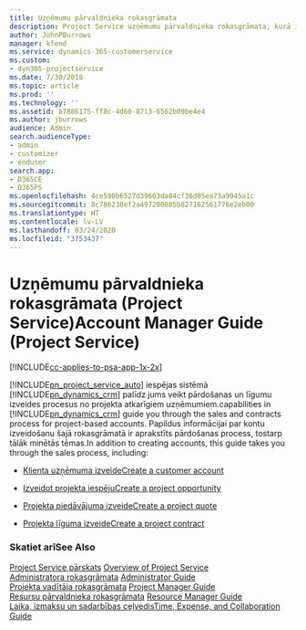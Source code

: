 ```yaml
---
title: Uzņēmumu pārvaldnieka rokasgrāmata
description: Project Service uzņēmumu pārvaldnieka rokasgrāmata, kurā ir sniegti norādījumi par pārdošanas un līgumu izveides procesiem no projekta atkarīgiem uzņēmumiem
author: JohnPBurrows
manager: kfend
ms.service: dynamics-365-customerservice
ms.custom:
- dyn365-projectservice
ms.date: 7/30/2018
ms.topic: article
ms.prod: ''
ms.technology: ''
ms.assetid: b7886175-ff8c-4d60-8713-6562b09be4e4
ms.author: jburrows
audience: Admin
search.audienceType:
- admin
- customizer
- enduser
search.app:
- D365CE
- D365PS
ms.openlocfilehash: 4ce590b6527d39603da84cf36d05ea73a9945a1c
ms.sourcegitcommit: 8c786230ef2a497280885b827162561776e2eb00
ms.translationtype: HT
ms.contentlocale: lv-LV
ms.lasthandoff: 03/24/2020
ms.locfileid: "3753437"
---
```

# <a name="account-manager-guide-project-service"></a><span data-ttu-id="2b825-103">Uzņēmumu pārvaldnieka rokasgrāmata (Project Service)</span><span class="sxs-lookup"><span data-stu-id="2b825-103">Account Manager Guide (Project Service)</span></span>

[!INCLUDE[cc-applies-to-psa-app-1x-2x](../includes/cc-applies-to-psa-app-1x-2x.md)]

[!INCLUDE[pn_project_service_auto](../includes/pn-project-service-auto.md)] <span data-ttu-id="2b825-104">iespējas sistēmā [!INCLUDE[pn_dynamics_crm](../includes/pn-dynamics-crm.md)] palīdz jums veikt pārdošanas un līgumu izveides procesus no projekta atkarīgiem uzņēmumiem.</span><span class="sxs-lookup"><span data-stu-id="2b825-104">capabilities in [!INCLUDE[pn_dynamics_crm](../includes/pn-dynamics-crm.md)] guide you through the sales and contracts process for project-based accounts.</span></span> <span data-ttu-id="2b825-105">Papildus informācijai par kontu izveidošanu šajā rokasgrāmatā ir aprakstīts pārdošanas process, tostarp tālāk minētās tēmas.</span><span class="sxs-lookup"><span data-stu-id="2b825-105">In addition to creating accounts, this guide takes you through the sales process, including:</span></span>  
  
-   [<span data-ttu-id="2b825-106">Klienta uzņēmuma izveide</span><span class="sxs-lookup"><span data-stu-id="2b825-106">Create a customer account</span></span>](../project-service/create-customer-account.md)  
  
-   [<span data-ttu-id="2b825-107">Izveidot projekta iespēju</span><span class="sxs-lookup"><span data-stu-id="2b825-107">Create a project opportunity</span></span>](../project-service/create-project-opportunity.md)  
  
-   [<span data-ttu-id="2b825-108">Projekta piedāvājuma izveide</span><span class="sxs-lookup"><span data-stu-id="2b825-108">Create a project quote</span></span>](../project-service/create-project-quote.md)  
  
-   [<span data-ttu-id="2b825-109">Projekta līguma izveide</span><span class="sxs-lookup"><span data-stu-id="2b825-109">Create a project contract</span></span>](../project-service/create-project-contract.md)  
  
  
### <a name="see-also"></a><span data-ttu-id="2b825-110">Skatiet arī</span><span class="sxs-lookup"><span data-stu-id="2b825-110">See Also</span></span>  
 <span data-ttu-id="2b825-111">[Project Service pārskats](../project-service/overview.md) </span><span class="sxs-lookup"><span data-stu-id="2b825-111">[Overview of Project Service](../project-service/overview.md) </span></span>  
 <span data-ttu-id="2b825-112">[Administratora rokasgrāmata](../project-service/admin-guide.md) </span><span class="sxs-lookup"><span data-stu-id="2b825-112">[Administrator Guide](../project-service/admin-guide.md) </span></span>  
 <span data-ttu-id="2b825-113">[Projekta vadītāja rokasgrāmata](../project-service/project-manager-guide.md) </span><span class="sxs-lookup"><span data-stu-id="2b825-113">[Project Manager Guide](../project-service/project-manager-guide.md) </span></span>  
 <span data-ttu-id="2b825-114">[Resursu pārvaldnieka rokasgrāmata](../project-service/resource-manager-guide.md) </span><span class="sxs-lookup"><span data-stu-id="2b825-114">[Resource Manager Guide](../project-service/resource-manager-guide.md) </span></span>  
 [<span data-ttu-id="2b825-115">Laika, izmaksu un sadarbības ceļvedis</span><span class="sxs-lookup"><span data-stu-id="2b825-115">Time, Expense, and Collaboration Guide</span></span>](../project-service/time-expense-collaboration-guide.md)
